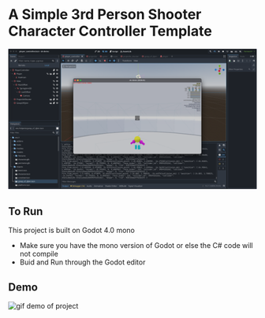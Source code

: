 # A Simple 3rd Person Shooter Character Controller Template

![photo of project](https://github.com/bbb0444/Oborn-a/blob/main/project.png)

## To Run

This project is built on Godot 4.0 mono

- Make sure you have the mono version of Godot or else the C# code will not
  compile
- Buid and Run through the Godot editor

## Demo

![gif demo of project](https://github.com/bbb0444/Oborn-a/blob/main/projectDemo.gif)
